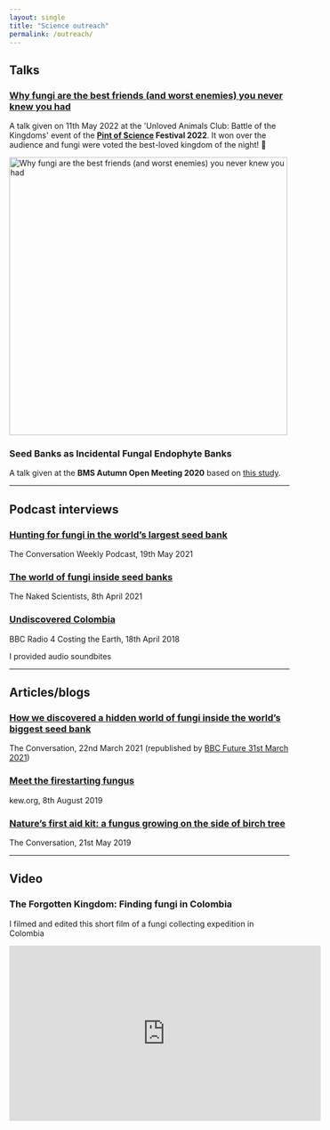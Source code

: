 ```yaml
---
layout: single
title: "Science outreach"
permalink: /outreach/
---
```


## Talks

### [Why fungi are the best friends (and worst enemies) you never knew you had](https://github.com/Rowena-h/Presentations/tree/master/Why%20fungi%20are%20the%20best%20friends%20(and%20worst%20enemies)%20you%20never%20knew%20you%20had)
A talk given on 11th May 2022 at the 'Unloved Animals Club: Battle of the Kingdoms' event of the **[Pint of Science](https://pintofscience.co.uk/) Festival 2022**. It won over the audience and fungi were voted the best-loved kingdom of the night! :smiling_face_with_three_hearts:

<img src="https://github.com/Rowena-h/Presentations/blob/master/Why%20fungi%20are%20the%20best%20friends%20(and%20worst%20enemies)%20you%20never%20knew%20you%20had/front.png" width="500" alt="Why fungi are the best friends (and worst enemies) you never knew you had">

### Seed Banks as Incidental Fungal Endophyte Banks
A talk given at the **BMS Autumn Open Meeting 2020** based on [this study](https://www.frontiersin.org/articles/10.3389/fmicb.2021.643731/full).

---

## Podcast interviews

### [Hunting for fungi in the world’s largest seed bank](https://theconversation.com/india-why-its-so-hard-to-get-a-coronavirus-vaccine-160876)
The Conversation Weekly Podcast, 19th May 2021

### [The world of fungi inside seed banks](https://www.thenakedscientists.com/podcasts/short/world-fungi-inside-seed-banks)
The Naked Scientists, 8th April 2021

### [Undiscovered Colombia](https://www.bbc.co.uk/programmes/b09z4k4g)
BBC Radio 4 Costing the Earth, 18th April 2018

I provided audio soundbites

---

## Articles/blogs

### [How we discovered a hidden world of fungi inside the world’s biggest seed bank](https://theconversation.com/how-we-discovered-a-hidden-world-of-fungi-inside-the-worlds-biggest-seed-bank-156051)
The Conversation, 22nd March 2021 (republished by [BBC Future 31st March 2021](https://www.bbc.com/future/article/20210330-the-seed-bank-thats-inadvertently-storing-fungi))

### [Meet the firestarting fungus](https://www.kew.org/read-and-watch/king-alfreds-cakes-fungus)
kew.org, 8th August 2019

### [Nature’s first aid kit: a fungus growing on the side of birch tree](https://theconversation.com/natures-first-aid-kit-a-fungus-growing-on-the-side-of-birch-trees-117290)
The Conversation, 21st May 2019

---

## Video

### The Forgotten Kingdom: Finding fungi in Colombia
I filmed and edited this short film of a fungi collecting expedition in Colombia
<iframe width="560" height="315" src="https://www.youtube.com/embed/w6_WNVW_rsg" frameborder="0" allow="encrypted-media; picture-in-picture" allowfullscreen></iframe>